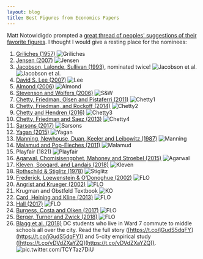 ```yaml
---
layout: blog
title: Best Figures from Economics Papers
---
```


Matt Notowidigdo prompted a <a href="https://twitter.com/ProfNoto/status/973319310700699649">great thread of peoples' suggestions of their favorite figures</a>. I thought I would give a resting place for the nominees:

1. [Griliches (1957)](http://www.jstor.org/stable/1905380) ![Griliches](http://paulgp.github.io/best_figures/griliches1957.jpg)
2. [Jensen (2007)](https://academic.oup.com/qje/article-abstract/122/3/879/1879540) ![Jensen](http://paulgp.github.io/best_figures/jensen2007.jpg)
3. [Jacobson, Lalonde, Sullivan (1993)](http://www.jstor.org/stable/2117574), nominated twice! ![Jacobson et al.](http://paulgp.github.io/best_figures/JacobsonLalondeSullivan.jpg) ![Jacobson et al.](http://paulgp.github.io/best_figures/JacobsonLalondeSullivan_take2.jpg)
4. [David S. Lee (2007)](https://www.princeton.edu/~davidlee/wp/RDrand.pdf) ![Lee](http://paulgp.github.io/best_figures/LeeVoting.jpg)
5. [Almond (2006)](http://www.jstor.org/stable/10.1086/507154) ![Almond](http://paulgp.github.io/best_figures/Almond2006.jpg)
6. [Stevenson and Wolfers (2006)](https://academic.oup.com/qje/article-abstract/121/1/267/1849020) ![S&W](http://paulgp.github.io/best_figures/StevensonWolfers.jpg)
7. [Chetty, Friedman, Olsen and Pistaferri (2011)](https://academic.oup.com/qje/article-abstract/126/2/749/1870394) ![Chetty1](http://paulgp.github.io/best_figures/ChettyFriedmanOlsenPistaferri.jpg)
8. [Chetty, Friedman, and Rockoff (2014)](https://www.aeaweb.org/articles?id=10.1257/aer.104.9.2593) ![Chetty2](http://paulgp.github.io/best_figures/ChettyFriedmanRockoff.jpg)
9. [Chetty and Hendren (2016)](http://www.nber.org/papers/w23001) ![Chetty3](http://paulgp.github.io/best_figures/ChettyHendren.jpg)
10. [Chetty, Friedman and Saez (2013)](https://www.aeaweb.org/articles?id=10.1257/aer.103.7.2683) ![Chetty4](http://paulgp.github.io/best_figures/ChettyFriedmanSaez.jpg)
11. [Sarsons (2017)](https://www.aeaweb.org/articles?id=10.1257/aer.p20171126) ![Sarsons](http://paulgp.github.io/best_figures/Sarsons2017.jpg)
12. [Yagan (2015)](https://www.aeaweb.org/articles?id=10.1257/aer.20130098) ![Yagan](http://paulgp.github.io/best_figures/Yagan2015.jpg)
13. [Manning, Newhouse, Duan, Keeler and Leibowitz (1987)](http://www.jstor.org/stable/1804094) ![Manning](http://paulgp.github.io/best_figures/ManningNewhouseDuanKeelerLeibowitz1987.jpg)
14. [Malamud and Pop-Eleches (2011)](https://academic.oup.com/qje/article-abstract/126/2/987/1868417) ![Malamud](http://paulgp.github.io/best_figures/MalamudPopEleches.jpg)
15. Playfair (1821) ![Playfair](http://paulgp.github.io/best_figures/Playfair1821.jpg)
16. [Agarwal, Chomisisengphet, Mahoney and Stroebel (2015)](https://academic.oup.com/qje/article-abstract/130/1/111/2338025) ![Agarwal](http://paulgp.github.io/best_figures/Mahoney2014.jpg)
17. [Kleven, Soogard, and Landais (2018)](http://www.nber.org/papers/w24219) ![Kleven](http://paulgp.github.io/best_figures/KlevenSoogardLandais.jpg)
18. [Rothschild & Stiglitz (1978)](http://www.jstor.org/stable/1885326) ![Stiglitz](http://paulgp.github.io/best_figures/RothschildStiglitz.jpg)
19. [Frederick, Loewenstein & O'Donoghue (2002)](https://www.aeaweb.org/articles?id=10.1257/002205102320161311) ![FLO](http://paulgp.github.io/best_figures/FrederickLoewensteinODonoghue.jpg)
20. [Angrist and Krueger (2002)](https://academic.oup.com/qje/article-abstract/106/4/979/1873496) ![FLO](http://paulgp.github.io/best_figures/AngristKrueger.jpg)
21. Krugman and Obstfeld Textbook ![KO](http://paulgp.github.io/best_figures/KrugmanObstfeld.jpg)
22. [Card, Heining and Kline (2013)](https://academic.oup.com/qje/article-abstract/128/3/967/1848785) ![FLO](http://paulgp.github.io/best_figures/CardHeiningKline.jpg)
23. [Hall (2017)](https://www.aeaweb.org/articles?id=10.1257/aer.20141297) ![FLO](http://paulgp.github.io/best_figures/Hall.jpg)
24. [Burgess, Costa and Olken (2017)](https://economics.mit.edu/files/12732) ![FLO](http://paulgp.github.io/best_figures/BurgessCostaOlken.jpg)
25. [Berger, Turner and Zwick (2018)](http://www.ericzwick.com/fthb/stim.pdf) ![FLO](http://paulgp.github.io/best_figures/Zwick.jpg)
26. [Blagg et al. (2018)](https://www.urban.org/research/publication/road-school-how-far-students-travel-school-choice-rich-cities-denver-detroit-new-orleans-new-york-city-and-washington-dc) DC students who live in Ward 7 commute to middle schools all over the city. Read the full story ([https://t.co/jGudS5dqFY](https://t.co/jGudS5dqFY)) and 5-city empirical study ([https://t.co/vDVdZXaYZQ](https://t.co/vDVdZXaYZQ)). ![pic.twitter.com/TCYTaz7DiU](https://t.co/TCYTaz7DiU) 